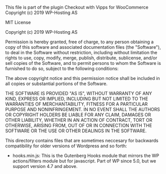 This file is part of the plugin Checkout with Vipps for WooCommerce
Copyright (c) 2019 WP-Hosting AS

MIT License

Copyright (c) 2019 WP-Hosting AS

Permission is hereby granted, free of charge, to any person obtaining a copy
of this software and associated documentation files (the "Software"), to deal
in the Software without restriction, including without limitation the rights
to use, copy, modify, merge, publish, distribute, sublicense, and/or sell
copies of the Software, and to permit persons to whom the Software is
furnished to do so, subject to the following conditions:

The above copyright notice and this permission notice shall be included in all
copies or substantial portions of the Software.

THE SOFTWARE IS PROVIDED "AS IS", WITHOUT WARRANTY OF ANY KIND, EXPRESS OR
IMPLIED, INCLUDING BUT NOT LIMITED TO THE WARRANTIES OF MERCHANTABILITY,
FITNESS FOR A PARTICULAR PURPOSE AND NONINFRINGEMENT. IN NO EVENT SHALL THE
AUTHORS OR COPYRIGHT HOLDERS BE LIABLE FOR ANY CLAIM, DAMAGES OR OTHER
LIABILITY, WHETHER IN AN ACTION OF CONTRACT, TORT OR OTHERWISE, ARISING FROM,
OUT OF OR IN CONNECTION WITH THE SOFTWARE OR THE USE OR OTHER DEALINGS IN THE
SOFTWARE.

This directory contains files that are sometimes neccesary for backwards compatibility for older versions of Wordpress and so forth:

  * hooks.min.js:
    This is the Gutenberg Hooks module that mirrors the WP actions/filters module but for javascript. Part of WP since 5.0, but we support version 4.7 and above.
